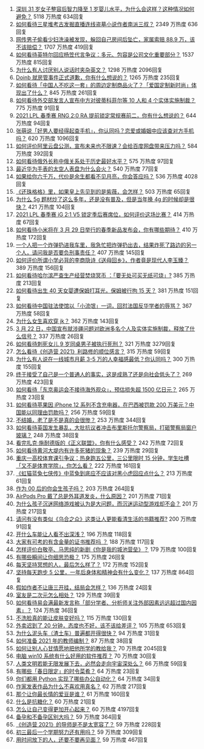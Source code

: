 1. [深圳 31 岁女子整容后智力降至 1 岁婴儿水平，为什么会这样？这种情况如何避免？](https://www.zhihu.com/question/450233917) 5118 万热度 634回复
1. [如何看待三星堆考古发掘直播连线盗墓小说作者南派三叔？](https://www.zhihu.com/question/450463840) 2349 万热度 636回复
1. [网传男子偷看少妇洗澡被发现，躲回自己房间后坠亡，家属索赔 88.9 万，该不该赔偿？](https://www.zhihu.com/question/450315310) 1707 万热度 419回复
1. [如何看待英特尔回应杨笠代言争议：多元、包容是公司文化重要部分？](https://www.zhihu.com/question/450652563) 1537 万热度 815回复
1. [为什么有人讨厌别人说话时夹杂英文？](https://www.zhihu.com/question/31606466) 1298 万热度 2096回复
1. [Doinb 就房管事件正式道歉，你有什么想说的？](https://www.zhihu.com/question/450705943) 1265 万热度 235回复
1. [如何看待「中国人不吃这一套」的周边定制商品火了？「爱国定制新时尚」体现出了什么？](https://www.zhihu.com/question/450491365) 845 万热度 261回复
1. [如何看待外交部发言人宣布中方对彼蒂科菲尔等 10 人和 4 个实体实施制裁？](https://www.zhihu.com/question/450726712) 775 万热度 91回复
1. [2021 LPL 春季赛 RNG 2:0 RA 提前锁定常规赛前二，你有什么想说的？](https://www.zhihu.com/question/450679746) 644 万热度 94回复
1. [张萌说「好男人要经得起查手机」，你认同吗？恋爱或婚姻中应该查对方手机吗？](https://www.zhihu.com/question/450621757) 620 万热度 1096回复
1. [如何评价阿里云盘公测，宣布未来也不限速？会给百度网盘带来压力吗？](https://www.zhihu.com/question/450640620) 584 万热度 392回复
1. [如何看待俄外长称中俄关系处于历史最好水平？](https://www.zhihu.com/question/450635810) 575 万热度 97回复
1. [最近华为手表的太空人表盘为什么会火？](https://www.zhihu.com/question/450134729) 540 万热度 77回复
1. [如果给你六千万，代价是余生都看不见月亮，你会答应吗？](https://www.zhihu.com/question/444969517) 536 万热度 4028回复
1. [《还珠格格》里，如果皇上先见到的是紫薇，会怎样？](https://www.zhihu.com/question/362175398) 503 万热度 65回复
1. [为什么 5g 题材炒了这么多年，还是没有普及，但是当年换 4g 的时候却是很快？](https://www.zhihu.com/question/450142028) 421 万热度 104回复
1. [2021 LPL 春季赛 iG 2:1 V5 锁定季后赛席位，如何评价这场比赛？](https://www.zhihu.com/question/450701332) 414 万热度 67回复
1. [如何看待小米将在 3 月 29 日举行的春季新品发布会，你有哪些期待？](https://www.zhihu.com/question/450625816) 410 万热度 172回复
1. [一个人把一个炸弹扔进我车里，我急忙把炸弹扔出去，结果炸死了路边的另一个人，请问我是否要负刑事责任？](https://www.zhihu.com/question/450417956) 407 万热度 145回复
1. [如何评价所谓小学必背的李商隐诗《送母回乡》，作者竟是现代人李玉臻？](https://www.zhihu.com/question/450324955) 389 万热度 156回复
1. [如何看待哈尔滨严查生产经营焚烧冥币 ：「要无处可买无纸可烧」?](https://www.zhihu.com/question/450619407) 385 万热度 213回复
1. [如何看待出生 40 天女婴遭保姆打耳光，保姆被行拘 15 天？](https://www.zhihu.com/question/450629077) 381 万热度 151回复
1. [如何看待中国驻法使馆以「小流氓」一词，回怼法国反华学者的辱骂？](https://www.zhihu.com/question/450677021) 367 万热度 58回复
1. [为什么女生喜欢穿 jk？](https://www.zhihu.com/question/449808729) 362 万热度 143回复
1. [3 月 22 日，中国宣布就涉疆问题对欧洲多名个人及实体实施制裁，释放了什么信号？](https://www.zhihu.com/question/450733396) 337 万热度 26回复
1. [如何看待刺死女儿 9 岁同桌男子被执行死刑？](https://www.zhihu.com/question/445417919) 321 万热度 3279回复
1. [怎么看待《创造营 2021》利路修的顺位感言？](https://www.zhihu.com/question/450408211) 315 万热度 59回复
1. [为什么有人说在一线城市月薪 3-5 万的人幸福感最低？你认同吗？](https://www.zhihu.com/question/443469299) 300 万热度 155回复
1. [终于接受了自己是一个普通人的事实，这是成熟了还是向社会低头了？](https://www.zhihu.com/question/420819626) 269 万热度 423回复
1. [如何看待「东京奥运会不接待海外观众」，预估损失超 1500 亿日元？](https://www.zhihu.com/question/450368530) 265 万热度 23回复
1. [如何看待苹果因 iPhone 12 系列不含充电器，在巴西被罚款 200 万美元？中国能以同理由罚款吗？](https://www.zhihu.com/question/450509399) 256 万热度 59回复
1. [不结婚，老了是不是真的会很惨？](https://www.zhihu.com/question/446978179) 253 万热度 344回复
1. [如何看待英国发生暴乱，大批抗议者冲击布里斯托尔警察局，打砸警察局窗户玻璃？](https://www.zhihu.com/question/450668148) 248 万热度 38回复
1. [看完扎克·施耐德版的《正义联盟》，你有什么感受？](https://www.zhihu.com/question/450085688) 242 万热度 72回复
1. [如何看待黄河大堤内有许多死猪的现象？](https://www.zhihu.com/question/450575059) 239 万热度 29回复
1. [重庆一高校体育课引争议：热身跑五公里，三公里限时 15 分钟，学生吐槽「又不是体育学院」，你怎么看？](https://www.zhihu.com/question/450142377) 222 万热度 161回复
1. [《虹猫蓝兔七侠传》中蓝兔到底应不应该对黑小虎回应点什么？](https://www.zhihu.com/question/449884451) 213 万热度 61回复
1. [作为 00 后的你会生孩子吗？](https://www.zhihu.com/question/449864346) 203 万热度 264回复
1. [AirPods Pro 戴了总是外耳道发炎，什么原因？](https://www.zhihu.com/question/428688913) 201 万热度 71回复
1. [为什么孩子沉迷网络游戏被认为是大问题，而沉迷运动型游戏却不会？](https://www.zhihu.com/question/443042437) 201 万热度 217回复
1. [请问有没有类似《乌合之众》这类让人更能看清生活的书籍推荐?](https://www.zhihu.com/question/447475736) 200 万热度 91回复
1. [开什么车能让人看不出深浅？](https://www.zhihu.com/question/60399965) 196 万热度 118回复
1. [大家有可考的有含金量的证书推荐吗 ？](https://www.zhihu.com/question/428848820) 188 万热度 117回复
1. [怎样评价白敬亭、马思纯的新剧《你是我的城池营垒》？](https://www.zhihu.com/question/449239974) 179 万热度 100回复
1. [有哪些瞬间让你细思恐极？](https://www.zhihu.com/question/443072214) 175 万热度 26回复
1. [每天坚持冥想的人，最后怎么样了？](https://www.zhihu.com/question/331299818) 172 万热度 152回复
1. [坚持每天跑步 5 公里，一年后身体和精神会有什么变化？](https://www.zhihu.com/question/422797771) 137 万热度 864回复
1. [假如作者不让唐三开挂，结局会怎样？](https://www.zhihu.com/question/449920649) 136 万热度 24回复
1. [室友是二次元怎么相处？](https://www.zhihu.com/question/450552240) 129 万热度 39回复
1. [如何看待易会满最新发言称「部分学者、分析师关注外部因素远远超过国内因素」？](https://www.zhihu.com/question/450299255) 124 万热度 36回复
1. [不洗脸真的能让皮肤变好吗？](https://www.zhihu.com/question/317026624) 115 万热度 130回复
1. [外卖迟到了 20 分钟，态度也不好，该不该给差评？](https://www.zhihu.com/question/269145266) 105 万热度 653回复
1. [为什么泥头车（渣土车）普遍都开得很快？](https://www.zhihu.com/question/20168674) 94 万热度 31回复
1. [如何准备 2021 年的教师编制？](https://www.zhihu.com/question/429140434) 87 万热度 38回复
1. [如何让别人心甘情愿地把他所学的教给我？](https://www.zhihu.com/question/38714506) 70 万热度 2045回复
1. [电脑 win10 系统有什么好用的软件推荐？](https://www.zhihu.com/question/55582601) 70 万热度 30回复
1. [人类文明若能无限发展下去，必然会走向宇宙深处么？](https://www.zhihu.com/question/446782112) 66 万热度 59回复
1. [有哪些「春日限定」的时令菜肴？](https://www.zhihu.com/question/449784206) 64 万热度 23回复
1. [你们都用 Python 实现了哪些办公自动化？](https://www.zhihu.com/question/441361902) 64 万热度 34回复
1. [作家发表作品为什么不喜欢用真名？](https://www.zhihu.com/question/445020832) 62 万热度 217回复
1. [那个让你最长情的爱豆是谁？](https://www.zhihu.com/question/450221257) 61 万热度 160回复
1. [什么是抗糖化？](https://www.zhihu.com/question/358423618) 60 万热度 21回复
1. [怎么让自己变得更加开心起来？](https://www.zhihu.com/question/299527411) 60 万热度 4197回复
1. [备孕和不备孕区别大吗？](https://www.zhihu.com/question/438113905) 59 万热度 364回复
1. [《创造营 2021》的导师是不是太宽容了？](https://www.zhihu.com/question/442243360) 59 万热度 228回复
1. [初三最后一个学期努力还有用吗？](https://www.zhihu.com/question/448026629) 59 万热度 309回复
1. [用时间放下的人，还要不要再见面？](https://www.zhihu.com/question/447112967) 59 万热度 467回复